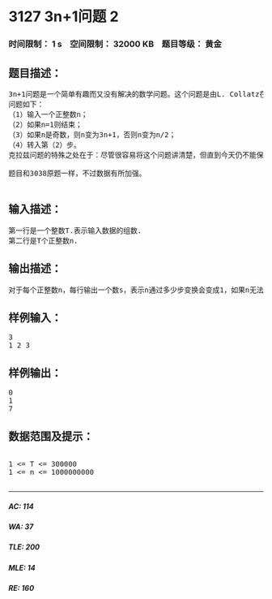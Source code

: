 # 3127 3n+1问题 2   
### 时间限制： 1 s&nbsp;&nbsp;&nbsp;&nbsp;空间限制： 32000 KB&nbsp;&nbsp;&nbsp;&nbsp;题目等级： 黄金  
## 题目描述：  

<pre>
3n+1问题是一个简单有趣而又没有解决的数学问题。这个问题是由L. Collatz在1937年提出的。克拉兹问题（Collatz problem）也被叫做hailstone问题、3n+1问题、Hasse算法问题、Kakutani算法问题、Thwaites猜想或者Ulam问题。
问题如下：
（1）输入一个正整数n；
（2）如果n=1则结束；
（3）如果n是奇数，则n变为3n+1，否则n变为n/2；
（4）转入第（2）步。
克拉兹问题的特殊之处在于：尽管很容易将这个问题讲清楚，但直到今天仍不能保证这个问题的算法对所有可能的输入都有效——即至今没有人证明对所有的正整数该过程都终止。
 
题目和3038原题一样，不过数据有所加强。
 
</pre>
  
  
## 输入描述：  

<pre>
第一行是一个整数T.表示输入数据的组数.
第二行是T个正整数n.
</pre>
  
  
## 输出描述：  

<pre>
对于每个正整数n，每行输出一个数s，表示n通过多少步变换会变成1，如果n无法变成1，则输出-1.
</pre>
  
  
## 样例输入：  

<pre>
3
1 2 3
</pre>
  
  
## 样例输出：  

<pre>
0
1
7
</pre>
  
  
## 数据范围及提示：  

<pre>

1 <= T <= 300000
1 <= n <= 1000000000

</pre>
  
  
***  

##### AC: 114  
##### WA: 37  
##### TLE: 200  
##### MLE: 14  
##### RE: 160  
